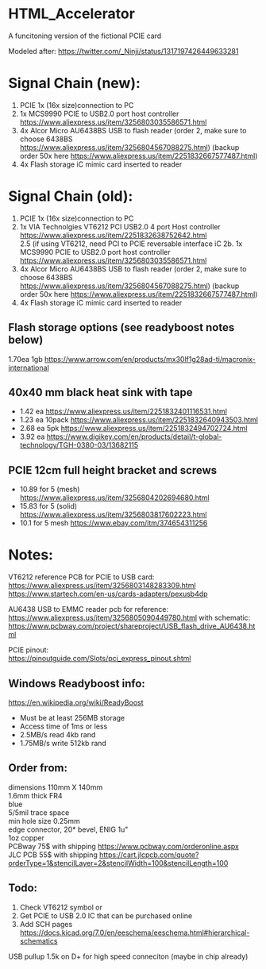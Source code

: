 # HTML_Accelerator
 A funcitoning version of the fictional PCIE card

Modeled after: https://twitter.com/_Ninji/status/1317197426449633281


# Signal Chain (new):
1. PCIE 1x (16x size)connection to PC  
2. 1x MCS9990 PCIE to USB2.0 port host controller  https://www.aliexpress.us/item/3256803035586571.html
3. 4x Alcor Micro AU6438BS USB to flash reader (order 2, make sure to choose 6438BS https://www.aliexpress.us/item/3256804567088275.html) (backup order 50x here https://www.aliexpress.us/item/2251832667577487.html)  
4. 4x Flash storage iC mimic card inserted to reader  

# Signal Chain (old):
1. PCIE 1x (16x size)connection to PC  
2. 1x VIA Technolgies VT6212 PCI USB2.0 4 port Host controller  https://www.aliexpress.us/item/2251832638752642.html  
2.5 (if using VT6212, need PCI to PCIE reversable interface iC
2b. 1x MCS9990 PCIE to USB2.0 port host controller  https://www.aliexpress.us/item/3256803035586571.html
3. 4x Alcor Micro AU6438BS USB to flash reader (order 2, make sure to choose 6438BS https://www.aliexpress.us/item/3256804567088275.html) (backup order 50x here https://www.aliexpress.us/item/2251832667577487.html)  
4. 4x Flash storage iC mimic card inserted to reader  

## Flash storage options (see readyboost notes below)
1.70ea 1gb https://www.arrow.com/en/products/mx30lf1g28ad-ti/macronix-international

## 40x40 mm black heat sink with tape
- 1.42 ea https://www.aliexpress.us/item/2251832401116531.html  
- 1.23 ea 10pack https://www.aliexpress.us/item/2251832640943503.html  
- 2.68 ea 5pk https://www.aliexpress.us/item/2251832494702724.html  
- 3.92 ea https://www.digikey.com/en/products/detail/t-global-technology/TGH-0380-03/13682115  

## PCIE 12cm full height bracket and screws
- 10.89 for 5 (mesh) https://www.aliexpress.us/item/3256804202694680.html  
- 15.83 for 5 (solid) https://www.aliexpress.us/item/3256803817602223.html  
- 10.1 for 5 mesh https://www.ebay.com/itm/374654311256  


# Notes:
VT6212 reference PCB for PCIE to USB card:  
https://www.aliexpress.us/item/3256803148283309.html
https://www.startech.com/en-us/cards-adapters/pexusb4dp

AU6438 USB to EMMC reader pcb for reference:  
https://www.aliexpress.us/item/3256805090449780.html
with schematic: https://www.pcbway.com/project/shareproject/USB_flash_drive_AU6438.html  

PCIE pinout:  
https://pinoutguide.com/Slots/pci_express_pinout.shtml

## Windows Readyboost info:
https://en.wikipedia.org/wiki/ReadyBoost  
- Must be at least 256MB  storage  
- Access time of 1ms or less  
- 2.5MB/s read 4kb rand  
- 1.75MB/s write 512kb rand  

## Order from:
dimensions 110mm X 140mm  
1.6mm thick FR4  
blue  
5/5mil trace space  
min hole size 0.25mm  
edge connector, 20* bevel, ENIG 1u"  
1oz copper  
PCBway 75$ with shipping https://www.pcbway.com/orderonline.aspx  
JLC PCB 55$ with shipping https://cart.jlcpcb.com/quote?orderType=1&stencilLayer=2&stencilWidth=100&stencilLength=100  

## Todo:
1. Check VT6212 symbol or
2. Get PCIE to USB 2.0 IC that can be purchased online
2. Add SCH pages
https://docs.kicad.org/7.0/en/eeschema/eeschema.html#hierarchical-schematics

USB pullup 1.5k on D+ for high speed conneciton (maybe in chip already)